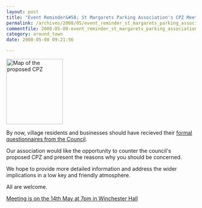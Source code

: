 ```yaml
---
layout: post
title: "Event Reminder&#58; St Margarets Parking Association's CPZ Meeting"
permalink: /archives/2008/05/event_reminder_st_margarets_parking_associations_c.html
commentfile: 2008-05-08-event_reminder_st_margarets_parking_associations_c
category: around_town
date: 2008-05-08 09:21:56

---
```


<a href="/assets/images/2008/st_margs_cpz.gif"><img src="/assets/images/2008/st_margs_cpz-thumb.gif" width="150" height="174" alt="Map of the proposed CPZ" class="right" /></a>

By now, village residents and businesses should have recieved their [formal questionnaires from the Council](http://richmond.gov.uk/home/transport_and_streets/motor_vehicles_roads_and_parking/parking/controlled_parking_zones/controlled_parking_zone_consultations/st_margarets_cpz_consultation.htm).

Our association would like the opportunity to counter the council's proposed CPZ and present the reasons why you should be concerned.

We hope to provide more detailed information and address the wider implications in a low key and friendly atmosphere.

All are welcome.

[Meeting is on the 14th May at 7pm in Winchester Hall](/event/meeting/200705141851)
